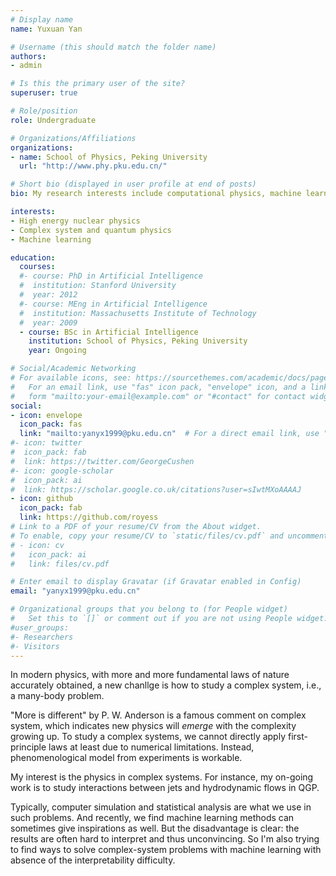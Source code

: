 ```yaml
---
# Display name
name: Yuxuan Yan

# Username (this should match the folder name)
authors:
- admin

# Is this the primary user of the site?
superuser: true

# Role/position
role: Undergraduate

# Organizations/Affiliations
organizations:
- name: School of Physics, Peking University
  url: "http://www.phy.pku.edu.cn/"

# Short bio (displayed in user profile at end of posts)
bio: My research interests include computational physics, machine learning. And I have experience in studying phenomena in heavy ions collisons, which is a typically *complex system*. (Now looking for PhD positions in 2021.)

interests:
- High energy nuclear physics
- Complex system and quantum physics
- Machine learning

education:
  courses:
  #- course: PhD in Artificial Intelligence
  #  institution: Stanford University
  #  year: 2012
  #- course: MEng in Artificial Intelligence
  #  institution: Massachusetts Institute of Technology
  #  year: 2009
  - course: BSc in Artificial Intelligence
    institution: School of Physics, Peking University
    year: Ongoing

# Social/Academic Networking
# For available icons, see: https://sourcethemes.com/academic/docs/page-builder/#icons
#   For an email link, use "fas" icon pack, "envelope" icon, and a link in the
#   form "mailto:your-email@example.com" or "#contact" for contact widget.
social:
- icon: envelope
  icon_pack: fas
  link: "mailto:yanyx1999@pku.edu.cn"  # For a direct email link, use "mailto:test@example.org".
#- icon: twitter
#  icon_pack: fab
#  link: https://twitter.com/GeorgeCushen
#- icon: google-scholar
#  icon_pack: ai
#  link: https://scholar.google.co.uk/citations?user=sIwtMXoAAAAJ
- icon: github
  icon_pack: fab
  link: https://github.com/royess
# Link to a PDF of your resume/CV from the About widget.
# To enable, copy your resume/CV to `static/files/cv.pdf` and uncomment the lines below.
# - icon: cv
#   icon_pack: ai
#   link: files/cv.pdf

# Enter email to display Gravatar (if Gravatar enabled in Config)
email: "yanyx1999@pku.edu.cn"

# Organizational groups that you belong to (for People widget)
#   Set this to `[]` or comment out if you are not using People widget.
#user_groups:
#- Researchers
#- Visitors
---
```


In modern physics, with more and more fundamental laws of nature accurately obtained, a new chanllge is how to study a complex system, i.e., a many-body problem.

"More is different" by P. W. Anderson is a famous comment on complex system, which indicates new physics will *emerge* with the complexity growing up. To study a complex systems, we cannot directly apply first-principle laws at least due to numerical limitations. Instead, phenomenological model from experiments is workable.

My interest is the physics in complex systems. For instance, my on-going work is to study interactions between jets and hydrodynamic flows in QGP.

Typically, computer simulation and statistical analysis are what we use in such problems. And recently, we find machine learning methods can sometimes give inspirations as well. But the disadvantage is clear: the results are often hard to interpret and thus unconvincing. So I'm also trying to find ways to solve complex-system problems with machine learning with absence of the interpretability difficulty.

<!--- TODO:Make it short! ---> 
